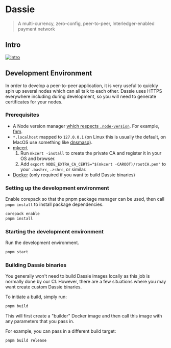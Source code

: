 # Dassie

> A multi-currency, zero-config, peer-to-peer, Interledger-enabled payment network

## Intro

[![intro](http://img.youtube.com/vi/Whp4RfW3K_U/0.jpg)](http://www.youtube.com/watch?v=Whp4RfW3K_U&t=8371 "Intro")

## Development Environment

In order to develop a peer-to-peer application, it is very useful to quickly spin up several nodes which can all talk to each other. Dassie uses HTTPS everywhere including during development, so you will need to generate certificates for your nodes.

### Prerequisites

- A Node version manager [which respects `.node-version`](https://stackoverflow.com/questions/27425852/what-uses-respects-the-node-version-file). For example, [fnm](https://github.com/Schniz/fnm).
- `*.localhost` mapped to `127.0.0.1` (on Linux this is usually the default, on MacOS use something like [dnsmasq](https://hedichaibi.com/how-to-setup-wildcard-dev-domains-with-dnsmasq-on-a-mac/)).
- [mkcert](https://github.com/FiloSottile/mkcert)
  1. Run `mkcert -install` to create the private CA and register it in your OS and browser.
  2. Add `export NODE_EXTRA_CA_CERTS="$(mkcert -CAROOT)/rootCA.pem"` to your `.bashrc`, `.zshrc`, or similar.
- [Docker](https://docs.docker.com/get-docker/) (only required if you want to build Dassie binaries)

### Setting up the development environment

Enable corepack so that the pnpm package manager can be used, then call `pnpm install` to install package dependencies.

```sh
corepack enable
pnpm install
```

### Starting the development environment

Run the development environment.

```sh
pnpm start
```

### Building Dassie binaries

You generally won't need to build Dassie images locally as this job is normally done by our CI. However, there are a few situations where you may want create custom Dassie binaries.

To initiate a build, simply run:

```sh
pnpm build
```

This will first create a "builder" Docker image and then call this image with any parameters that you pass in.

For example, you can pass in a different build target:

```sh
pnpm build release
```
